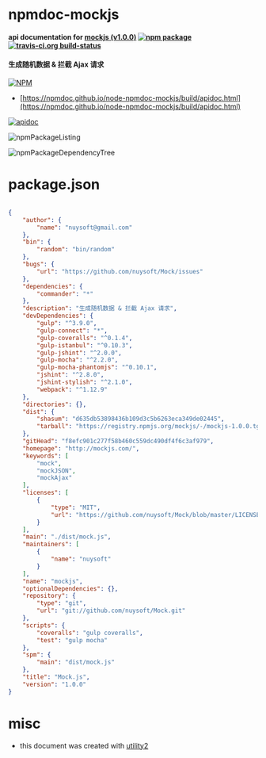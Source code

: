 # npmdoc-mockjs

#### api documentation for  [mockjs (v1.0.0)](http://mockjs.com/)  [![npm package](https://img.shields.io/npm/v/npmdoc-mockjs.svg?style=flat-square)](https://www.npmjs.org/package/npmdoc-mockjs) [![travis-ci.org build-status](https://api.travis-ci.org/npmdoc/node-npmdoc-mockjs.svg)](https://travis-ci.org/npmdoc/node-npmdoc-mockjs)

#### 生成随机数据 & 拦截 Ajax 请求

[![NPM](https://nodei.co/npm/mockjs.png?downloads=true&downloadRank=true&stars=true)](https://www.npmjs.com/package/mockjs)

- [https://npmdoc.github.io/node-npmdoc-mockjs/build/apidoc.html](https://npmdoc.github.io/node-npmdoc-mockjs/build/apidoc.html)

[![apidoc](https://npmdoc.github.io/node-npmdoc-mockjs/build/screenCapture.buildCi.browser.%252Ftmp%252Fbuild%252Fapidoc.html.png)](https://npmdoc.github.io/node-npmdoc-mockjs/build/apidoc.html)

![npmPackageListing](https://npmdoc.github.io/node-npmdoc-mockjs/build/screenCapture.npmPackageListing.svg)

![npmPackageDependencyTree](https://npmdoc.github.io/node-npmdoc-mockjs/build/screenCapture.npmPackageDependencyTree.svg)



# package.json

```json

{
    "author": {
        "name": "nuysoft@gmail.com"
    },
    "bin": {
        "random": "bin/random"
    },
    "bugs": {
        "url": "https://github.com/nuysoft/Mock/issues"
    },
    "dependencies": {
        "commander": "*"
    },
    "description": "生成随机数据 & 拦截 Ajax 请求",
    "devDependencies": {
        "gulp": "^3.9.0",
        "gulp-connect": "*",
        "gulp-coveralls": "^0.1.4",
        "gulp-istanbul": "^0.10.3",
        "gulp-jshint": "^2.0.0",
        "gulp-mocha": "^2.2.0",
        "gulp-mocha-phantomjs": "^0.10.1",
        "jshint": "^2.8.0",
        "jshint-stylish": "^2.1.0",
        "webpack": "^1.12.9"
    },
    "directories": {},
    "dist": {
        "shasum": "d635db53898436b109d3c5b6263eca349de02445",
        "tarball": "https://registry.npmjs.org/mockjs/-/mockjs-1.0.0.tgz"
    },
    "gitHead": "f8efc901c277f58b460c559dc490df4f6c3af979",
    "homepage": "http://mockjs.com/",
    "keywords": [
        "mock",
        "mockJSON",
        "mockAjax"
    ],
    "licenses": [
        {
            "type": "MIT",
            "url": "https://github.com/nuysoft/Mock/blob/master/LICENSE"
        }
    ],
    "main": "./dist/mock.js",
    "maintainers": [
        {
            "name": "nuysoft"
        }
    ],
    "name": "mockjs",
    "optionalDependencies": {},
    "repository": {
        "type": "git",
        "url": "git://github.com/nuysoft/Mock.git"
    },
    "scripts": {
        "coveralls": "gulp coveralls",
        "test": "gulp mocha"
    },
    "spm": {
        "main": "dist/mock.js"
    },
    "title": "Mock.js",
    "version": "1.0.0"
}
```



# misc
- this document was created with [utility2](https://github.com/kaizhu256/node-utility2)
